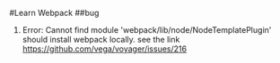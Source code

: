 #Learn Webpack
##bug
1. Error: Cannot find module 'webpack/lib/node/NodeTemplatePlugin'
should install webpack locally.
see the link https://github.com/vega/voyager/issues/216

